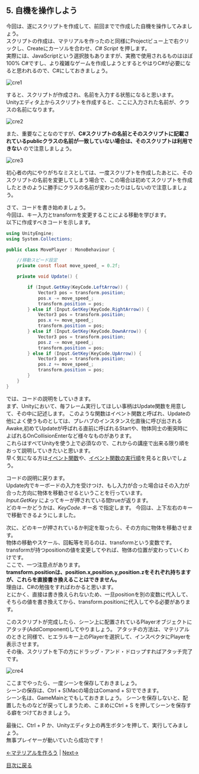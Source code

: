 ## 5. 自機を操作しよう

今回は、遂にスクリプトを作成して、前回までで作成した自機を操作してみましょう。  
スクリプトの作成は、マテリアルを作ったのと同様にProjectビュー上で右クリックし、Createにカーソルを合わせ、*C# Script* を押します。  
実際には、JavaScriptという選択肢もありますが、実務で使用されるものはほぼ100% C#ですし、より複雑なゲームを作成しようとするとやはりC#が必要になると思われるので、C#にしておきましょう。  

![cre1](../Images/ControllPlayer1.png)

すると、スクリプトが作成され、名前を入力する状態になると思います。  
Unityエディタ上からスクリプトを作成すると、ここに入力された名前が、クラスの名前になります。  

![cre2](../Images/ControllPlayer2.png)

また、重要なことなのですが、**C#スクリプトの名前とそのスクリプトに記載されているpublicクラスの名前が一致していない場合は、そのスクリプトは利用できない** ので注意しましょう。  

![cre3](../Images/ControllPlayer3.png)

初心者の内にやりがちなミスとしては、一度スクリプトを作成したあとに、そのスクリプトの名前を変更してしまう場合で、この場合は初めてスクリプトを作成したときのように勝手にクラスの名前が変わったりはしないので注意しましょう。

さて、コードを書き始めましょう。  
今回は、キー入力とtransformを変更することによる移動を学びます。  
以下に作成すべきコードを示します。


````cs:MovePlayer.cs
using UnityEngine;
using System.Collections;

public class MovePlayer : MonoBehaviour {

    //移動スピード設定
    private const float move_speed_ = 0.2f;

    private void Update() {

        if (Input.GetKey(KeyCode.LeftArrow)) {
            Vector3 pos = transform.position;
            pos.x -= move_speed_;
            transform.position = pos;
        } else if (Input.GetKey(KeyCode.RightArrow)) {
            Vector3 pos = transform.position;
            pos.x += move_speed_;
            transform.position = pos;
        } else if (Input.GetKey(KeyCode.DownArrow)) {
            Vector3 pos = transform.position;
            pos.z -= move_speed_;
            transform.position = pos;
        } else if (Input.GetKey(KeyCode.UpArrow)) {
            Vector3 pos = transform.position;
            pos.z += move_speed_;
            transform.position = pos;
        }
    }
}
````

では、コードの説明をしていきます。  
まず、Unityにおいて、毎フレーム実行してほしい事柄はUpdate関数を用意して、その中に記述します。
このような関数はイベント関数と呼ばれ、Updateの他によく使うものとしては、プレハブのインスタンス化直後に呼び出されるAwake,初めてUpdateが呼ばれる直前に呼ばれるStartや、物体同士の衝突時によばれるOnCollisionEnterなど様々なものがあります。  
これらはすべてUnityを使う上で必須なので、これからの講座で出来る限り順をおって説明していきたいと思います。  
早く気になる方は[イベント関数](https://docs.unity3d.com/jp/current/Manual/EventFunctions.html)や、[イベント関数の実行順](https://docs.unity3d.com/ja/current/Manual/ExecutionOrder.html)を見ると良いでしょう。  

コードの説明に戻ります。  
Update内でキーボードの入力を受けつけ、もし入力が合った場合はその入力が合った方向に物体を移動させるということを行っています。  
*Input.GetKey* によってキーが押されている間trueが返ります。  
どのキーかどうかは、*KeyCode.キー名* で指定します。
今回は、上下左右のキーで移動できるようにしました。  

次に、どのキーが押されているか判定を取ったら、その方向に物体を移動させます。  
物体の移動やスケール、回転等を司るのは、transformという変数です。  
transformが持つpositionの値を変更してやれば、物体の位置が変わっていくわけです。  
ここで、一つ注意点があります。  
**tramsform.positionは、position.x,position.y,position.zをそれぞれ持ちますが、これらを直接書き換えることはできません。**  
理由は、C#の勉強をすればわかると思います。  
とにかく、直接は書き換えられないため、一旦positionを別の変数に代入して、そちらの値を書き換えてから、transform.positionに代入してやる必要があります。

このスクリプトが完成したら、シーン上に配置されているPlayerオブジェクトにアタッチ(AddComponent)してやりましょう。
アタッチの方法は、マテリアルのときと同様で、ヒエラルキー上のPlayerを選択して、インスペクタにPlayerを表示させます。  
その後、スクリプトを下の方にドラッグ・アンド・ドロップすればアタッチ完了です。

![cre4](../Images/ControllPlayer4.png)

ここまでやったら、一度シーンを保存しておきましょう。  
シーンの保存は、Ctrl + S(Macの場合はComand + S)でできます。  
シーン名は、GameMainとでもしておきましょう。
シーンを保存しないと、配置したものなどが戻ってしまうため、こまめにCtrl + S を押してシーンを保存する癖をつけておきましょう。

最後に、Ctrl + P か、Unityエディタ上の再生ボタンを押して、実行してみましょう。  
無事プレイヤーが動いていたら成功です！

[←マテリアルを作ろう](./MakeMaterial.md) | [Next→](./MakeMaterial.md)

[目次に戻る](../../README.md)  
